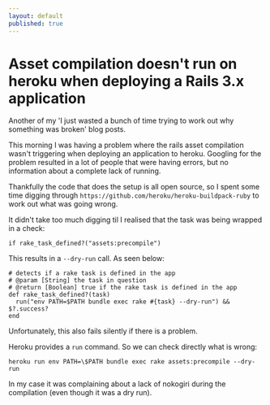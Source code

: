 ```yaml
---
layout: default
published: true
---
```


# Asset compilation doesn't run on heroku when deploying a Rails 3.x application

Another of my 'I just wasted a bunch of time trying to work out why something was broken' blog posts.

This morning I was having a problem where the rails asset compilation wasn't triggering when deploying an application to heroku. Googling for the problem resulted in a lot of people that were having errors, but no information about a complete lack of running.

Thankfully the code that does the setup is all open source, so I spent some time digging through `https://github.com/heroku/heroku-buildpack-ruby` to work out what was going wrong.

It didn't take too much digging til I realised that the task was being wrapped in a check:


    if rake_task_defined?("assets:precompile")

This results in a `--dry-run` call. As seen below:

    # detects if a rake task is defined in the app
    # @param [String] the task in question
    # @return [Boolean] true if the rake task is defined in the app
    def rake_task_defined?(task)
      run("env PATH=$PATH bundle exec rake #{task} --dry-run") && $?.success?
    end

Unfortunately, this also fails silently if there is a problem.

Heroku provides a `run` command. So we can check directly what is wrong:


    heroku run env PATH=\$PATH bundle exec rake assets:precompile --dry-run


In my case it was complaining about a lack of nokogiri during the compilation (even though it was a dry run).